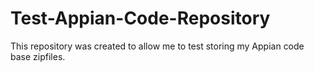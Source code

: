 # Test-Appian-Code-Repository
This repository was created to allow me to test storing my Appian code base zipfiles.
